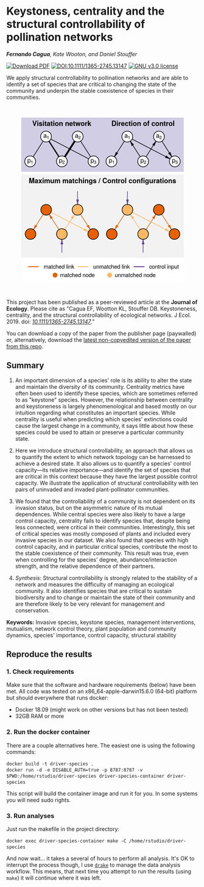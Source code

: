 # Keystoness, centrality and the structural controllability of pollination networks

*__Fernando Cagua__, Kate Wooton, and Daniel Stouffer*

[![Download PDF](https://img.shields.io/badge/download-PDF-green.svg)](https://github.com/stoufferlab/driver-species/releases/download/JOE-4.1/full-paper.pdf)
[![DOI:10.1111/1365-2745.13147](https://zenodo.org/badge/DOI/10.1111/1365-2745.13147.svg)](https://doi.org/10.1111/1365-2745.13147)
[![GNU v3.0 license](https://img.shields.io/badge/license-GNU%20v3.0-blue.svg)](https://github.com/stoufferlab/driver-species/blob/a-better-workflow/LICENSE)

We apply structural controllability to pollination networks and are able to identify a set of species that are critical to changing the state of the community and underpin the stable coexistence of species in their communities. 

<br/>
<p align="center">
  <img src="paper/graphical-abstract-small.png" alt="Graphical abstract explaining the structural controllability of networks"/>
</p>
<br/>

This project has been published as a peer-reviewed article at the **Journal of Ecology**. 
Please cite as "Cagua EF, Wootton KL, Stouffer DB. Keystoneness, centrality, and the structural controllability of ecological networks. J Ecol. 2019. doi: *[10.1111/1365-2745.13147](https://doi.org/10.1111/1365-2745.13147)*."

You can download a copy of the paper from the publisher page (paywalled) or, alternatively, download the [latest non-copyedited version of the paper from this repo](https://github.com/stoufferlab/driver-species/releases/latest).

## Summary

1. An important dimension of a species' role is its ability to alter the state and maintain the diversity of its community. 
Centrality metrics have often been used to identify these species, which are sometimes referred to as "keystone" species. 
However, the relationship between centrality and keystoneness is largely phenomenological and based mostly on our intuition regarding what constitutes an important species. 
While centrality is useful when predicting which species' extinctions could cause the largest change in a community, it says little about how these species could be used to attain or preserve a particular community state.

2. Here we introduce structural controllability, an approach that allows us to quantify the extent to which network topology can be harnessed to achieve a desired state. 
It also allows us to quantify a species' control capacity—its relative importance—and identify the set of species that are critical in this context because they have the largest possible control capacity. 
We illustrate the application of structural controllability with ten pairs of uninvaded and invaded plant-pollinator communities.

3. We found that the controllability of a community is not dependent on its invasion status, but on the asymmetric nature of its mutual dependences. 
While central species were also likely to have a large control capacity, centrality fails to identify species that, despite being less connected, were critical in their communities. 
Interestingly, this set of critical species was mostly composed of plants and included every invasive species in our dataset. 
We also found that species with high control capacity, and in particular critical species, contribute the most to the stable coexistence of their community.
This result was true, even when controlling for the species' degree, abundance/interaction strength, and the relative dependence of their partners. 

4. *Synthesis*: Structural controllability is strongly related to the stability of a network and measures the difficulty of managing an ecological community.
It also identifies species that are critical to sustain biodiversity and to change or maintain the state of their community and are therefore likely to be very relevant for management and conservation. 

**Keywords:** Invasive species, keystone species, management interventions, mutualism, network control theory, plant population and community dynamics, species' importance, control capacity, structural stability

## Reproduce the results

### 1. Check requirements

Make sure that the software and hardware requirements (below) have been met. All code was tested on an x86_64-apple-darwin15.6.0 (64-bit) platform but should everywhere that runs docker:

* Docker 18.09 (might work on other versions but has not been tested)
* 32GB RAM or more

### 2. Run the docker container

There are a couple alternatives here. The easiest one is using the following commands:

```
docker build -t driver-species .
docker run -d -e DISABLE_AUTH=true -p 8787:8787 -v $PWD:/home/rstudio/driver-species driver-species-container driver-species
```

This script will build the container image and run it for you. In some systems you will need sudo rights. 

### 3. Run analyses

Just run the makefile in the project directory:

```
docker exec driver-species-container make -C /home/rstudio/driver-species
```

And now wait... it takes a several of hours to perform all analysis. 
It's OK to interrupt the process though, I use [`drake`](https://github.com/ropensci/drake) to manage the data analysis workflow. This means, that next time you attempt to run the results (using `make`) it will continue where it was left. 
